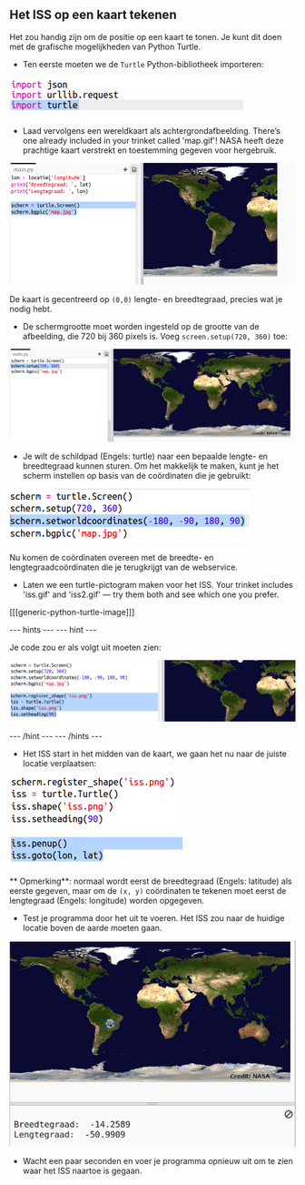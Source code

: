 ## Het ISS op een kaart tekenen

Het zou handig zijn om de positie op een kaart te tonen. Je kunt dit doen met de grafische mogelijkheden van Python Turtle.

+ Ten eerste moeten we de ` Turtle ` Python-bibliotheek importeren:

![screenshot](images/iss-turtle.png)

+ Laad vervolgens een wereldkaart als achtergrondafbeelding. There’s one already included in your trinket called 'map.gif'! NASA heeft deze prachtige kaart verstrekt en toestemming gegeven voor hergebruik. 

![screenshot](images/iss-map.png)

De kaart is gecentreerd op ` (0,0) ` lengte- en breedtegraad, precies wat je nodig hebt.

+ De schermgrootte moet worden ingesteld op de grootte van de afbeelding, die 720 bij 360 pixels is. Voeg ` screen.setup(720, 360) ` toe:

![screenshot](images/iss-setup.png)

+ Je wilt de schildpad (Engels: turtle) naar een bepaalde lengte- en breedtegraad kunnen sturen. Om het makkelijk te maken, kunt je het scherm instellen op basis van de coördinaten die je gebruikt:

![screenshot](images/iss-world.png)

Nu komen de coördinaten overeen met de breedte- en lengtegraadcoördinaten die je terugkrijgt van de webservice.

+ Laten we een turtle-pictogram maken voor het ISS. Your trinket includes 'iss.gif' and 'iss2.gif' — try them both and see which one you prefer. 

[[[generic-python-turtle-image]]]

\--- hints \--- \--- hint \---

Je code zou er als volgt uit moeten zien:

![screenshot](images/iss-image.png)

\--- /hint \--- \--- /hints \---

+ Het ISS start in het midden van de kaart, we gaan het nu naar de juiste locatie verplaatsen:

![screenshot](images/iss-plot.png)

** Opmerking**: normaal wordt eerst de breedtegraad (Engels: latitude) als eerste gegeven, maar om de ` (x, y) ` coördinaten te tekenen moet eerst de lengtegraad (Engels: longitude) worden opgegeven.

+ Test je programma door het uit te voeren. Het ISS zou naar de huidige locatie boven de aarde moeten gaan. 

![screenshot](images/iss-plotted.png)

+ Wacht een paar seconden en voer je programma opnieuw uit om te zien waar het ISS naartoe is gegaan.